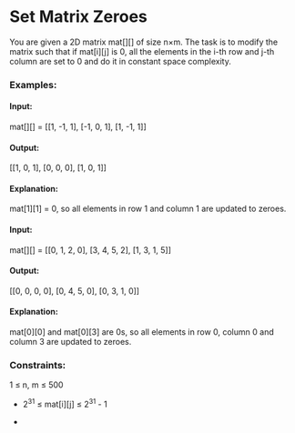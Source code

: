# Set Matrix Zeroes
You are given a 2D matrix mat[][] of size n×m. The task is to modify the matrix such that if mat[i][j] is 0, all the elements in the i-th row and j-th column are set to 0 and do it in constant space complexity.

### Examples:
#### Input: 
  mat[][] = [[1, -1, 1],
             [-1, 0, 1],
             [1, -1, 1]]
#### Output:
  [[1, 0, 1],
   [0, 0, 0],
   [1, 0, 1]]
#### Explanation:
mat[1][1] = 0, so all elements in row 1 and column 1 are updated to zeroes.

#### Input:
  mat[][] = [[0, 1, 2, 0],
             [3, 4, 5, 2],
             [1, 3, 1, 5]]
#### Output:
  [[0, 0, 0, 0],
   [0, 4, 5, 0],
   [0, 3, 1, 0]]
#### Explanation:
mat[0][0] and mat[0][3] are 0s, so all elements in row 0, column 0 and column 3 are updated to zeroes.

### Constraints:
1 ≤ n, m ≤ 500
- $`2^31`$ ≤ mat[i][j] ≤ $`2^31`$ - 1

- 
